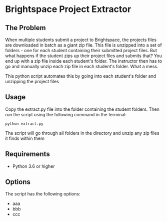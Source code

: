 # Brightspace Project Extractor

## The Problem
When multiple students submit a project to Brightspace, the projects files are downloaded in batch as a giant zip file. This file is unzipped into a set of folders - one for each student containing their submitted project files. But what happens if the student zips up their project files and submits that? You end up with a zip file inside each student's folder. The instructor then has to go and manually unzip each zip file in each student's folder. What a mess.

This python script automates this by going into each student's folder and unzipping the project files

## Usage
Copy the extract.py file into the folder containing the student folders. Then run the script using the following command in the terminal:

```
python extract.py
``` 

The script will go through all folders in the directory and unzip any zip files it finds within them

## Requirements
- Python 3.6 or higher

## Options
The script has the following options:
- aaa
- bbb
- ccc